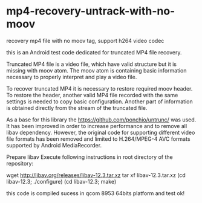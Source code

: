 # mp4-recovery-untrack-with-no-moov
recovery mp4 file with no moov tag, support h264 video codec


this is an Android test code dedicated for truncated MP4 file recovery.


Truncated MP4 file is a video file, which have valid structure but it is missing with moov atom. The moov atom is containing basic information necessary to properly interpret and play a video file.

To recover truncated MP4 it is necessary to restore required moov header. To restore the header, another valid MP4 file recorded with the same settings is needed to copy basic configuration. Another part of information is obtained directly from the stream of the truncated file.

As a base for this library the https://github.com/ponchio/untrunc/ was used. It has been improved in order to increase performance and to remove all libav dependency. However, the original code for supporting different video file formats has been removed and limited to H.264/MPEG-4 AVC formats supported by Android MediaRecorder.


Prepare libav
Execute following instructions in root directory of the repository:

wget http://libav.org/releases/libav-12.3.tar.xz
tar xf libav-12.3.tar.xz
(cd libav-12.3; ./configure)
(cd libav-12.3; make)





this code is compiled sucess in qcom 8953 64bits platform and test ok!
